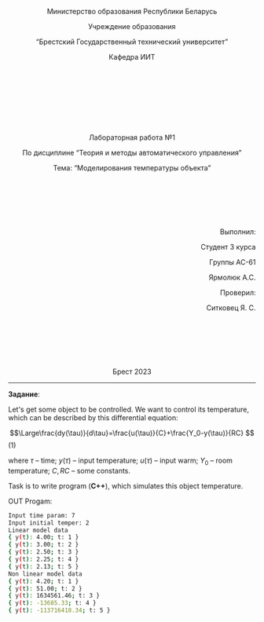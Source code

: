 <p align="center"> Министерство образования Республики Беларусь</p>
<p align="center">Учреждение образования</p>
<p align="center">“Брестский Государственный технический университет”</p>
<p align="center">Кафедра ИИТ</p>
<br><br><br><br><br><br><br>
<p align="center">Лабораторная работа №1</p>
<p align="center">По дисциплине “Теория и методы автоматического управления”</p>
<p align="center">Тема: “Моделирования температуры объекта”</p>
<br><br><br><br><br>
<p align="right">Выполнил:</p>
<p align="right">Студент 3 курса</p>
<p align="right">Группы АС-61</p>
<p align="right">Ярмолюк А.С.</p>
<p align="right">Проверил:</p>
<p align="right">Ситковец Я. С.</p>
<br><br><br><br><br>
<p align="center">Брест 2023</p>

---

**Задание**:

Let's get some object to be controlled. We want to control its temperature, which can be described by this differential equation:

$$\Large\frac{dy(\tau)}{d\tau}=\frac{u(\tau)}{C}+\frac{Y_0-y(\tau)}{RC} $$ (1)

where $\tau$ – time; $y(\tau)$ – input temperature; $u(\tau)$ – input warm; $Y_0$ – room temperature; $C,RC$ – some constants.

Task is to write program (**С++**), which simulates this object temperature.

OUT Progam:

```bash
Input time param: 7
Input initial temper: 2
Linear model data
{ y(t): 4.00; t: 1 }
{ y(t): 3.00; t: 2 }
{ y(t): 2.50; t: 3 }
{ y(t): 2.25; t: 4 }
{ y(t): 2.13; t: 5 }
Non linear model data
{ y(t): 4.20; t: 1 }
{ y(t): 51.00; t: 2 }
{ y(t): 1634561.46; t: 3 }
{ y(t): -13685.33; t: 4 }
{ y(t): -113716418.34; t: 5 }
```
